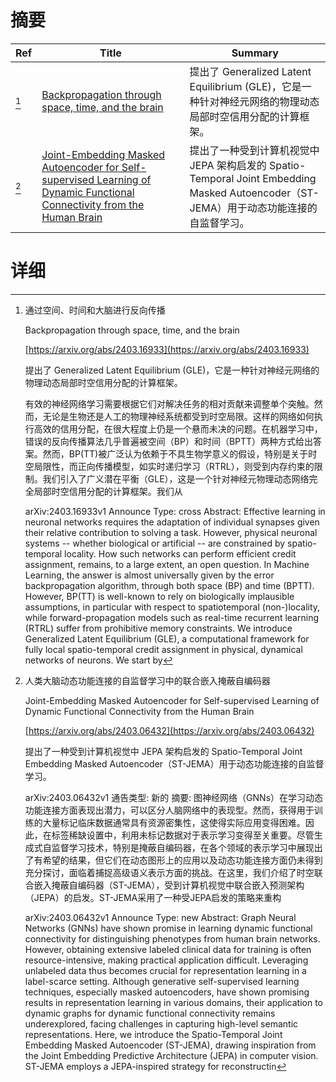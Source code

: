 # 摘要

| Ref | Title | Summary |
| --- | --- | --- |
| [^1] | [Backpropagation through space, time, and the brain](https://arxiv.org/abs/2403.16933) | 提出了 Generalized Latent Equilibrium (GLE)，它是一种针对神经元网络的物理动态局部时空信用分配的计算框架。 |
| [^2] | [Joint-Embedding Masked Autoencoder for Self-supervised Learning of Dynamic Functional Connectivity from the Human Brain](https://arxiv.org/abs/2403.06432) | 提出了一种受到计算机视觉中 JEPA 架构启发的 Spatio-Temporal Joint Embedding Masked Autoencoder（ST-JEMA）用于动态功能连接的自监督学习。 |

# 详细

[^1]: 通过空间、时间和大脑进行反向传播

    Backpropagation through space, time, and the brain

    [https://arxiv.org/abs/2403.16933](https://arxiv.org/abs/2403.16933)

    提出了 Generalized Latent Equilibrium (GLE)，它是一种针对神经元网络的物理动态局部时空信用分配的计算框架。

    

    有效的神经网络学习需要根据它们对解决任务的相对贡献来调整单个突触。然而，无论是生物还是人工的物理神经系统都受到时空局限。这样的网络如何执行高效的信用分配，在很大程度上仍是一个悬而未决的问题。在机器学习中，错误的反向传播算法几乎普遍被空间（BP）和时间（BPTT）两种方式给出答案。然而，BP(TT)被广泛认为依赖于不具生物学意义的假设，特别是关于时空局限性，而正向传播模型，如实时递归学习（RTRL），则受到内存约束的限制。我们引入了广义潜在平衡（GLE），这是一个针对神经元物理动态网络完全局部时空信用分配的计算框架。我们从

    arXiv:2403.16933v1 Announce Type: cross  Abstract: Effective learning in neuronal networks requires the adaptation of individual synapses given their relative contribution to solving a task. However, physical neuronal systems -- whether biological or artificial -- are constrained by spatio-temporal locality. How such networks can perform efficient credit assignment, remains, to a large extent, an open question. In Machine Learning, the answer is almost universally given by the error backpropagation algorithm, through both space (BP) and time (BPTT). However, BP(TT) is well-known to rely on biologically implausible assumptions, in particular with respect to spatiotemporal (non-)locality, while forward-propagation models such as real-time recurrent learning (RTRL) suffer from prohibitive memory constraints. We introduce Generalized Latent Equilibrium (GLE), a computational framework for fully local spatio-temporal credit assignment in physical, dynamical networks of neurons. We start by 
    
[^2]: 人类大脑动态功能连接的自监督学习中的联合嵌入掩蔽自编码器

    Joint-Embedding Masked Autoencoder for Self-supervised Learning of Dynamic Functional Connectivity from the Human Brain

    [https://arxiv.org/abs/2403.06432](https://arxiv.org/abs/2403.06432)

    提出了一种受到计算机视觉中 JEPA 架构启发的 Spatio-Temporal Joint Embedding Masked Autoencoder（ST-JEMA）用于动态功能连接的自监督学习。

    

    arXiv:2403.06432v1 通告类型: 新的 摘要: 图神经网络（GNNs）在学习动态功能连接方面表现出潜力，可以区分人脑网络中的表现型。然而，获得用于训练的大量标记临床数据通常具有资源密集性，这使得实际应用变得困难。因此，在标签稀缺设置中，利用未标记数据对于表示学习变得至关重要。尽管生成式自监督学习技术，特别是掩蔽自编码器，在各个领域的表示学习中展现出了有希望的结果，但它们在动态图形上的应用以及动态功能连接方面仍未得到充分探讨，面临着捕捉高级语义表示方面的挑战。在这里，我们介绍了时空联合嵌入掩蔽自编码器（ST-JEMA），受到计算机视觉中联合嵌入预测架构（JEPA）的启发。ST-JEMA采用了一种受JEPA启发的策略来重构

    arXiv:2403.06432v1 Announce Type: new  Abstract: Graph Neural Networks (GNNs) have shown promise in learning dynamic functional connectivity for distinguishing phenotypes from human brain networks. However, obtaining extensive labeled clinical data for training is often resource-intensive, making practical application difficult. Leveraging unlabeled data thus becomes crucial for representation learning in a label-scarce setting. Although generative self-supervised learning techniques, especially masked autoencoders, have shown promising results in representation learning in various domains, their application to dynamic graphs for dynamic functional connectivity remains underexplored, facing challenges in capturing high-level semantic representations. Here, we introduce the Spatio-Temporal Joint Embedding Masked Autoencoder (ST-JEMA), drawing inspiration from the Joint Embedding Predictive Architecture (JEPA) in computer vision. ST-JEMA employs a JEPA-inspired strategy for reconstructin
    

